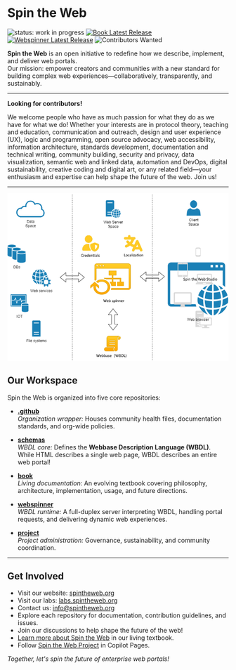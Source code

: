 # Spin the Web

![status: work in progress](https://img.shields.io/badge/status-WIP-yellow)
[![Book Latest Release](https://img.shields.io/github/v/release/spintheweb/book?label=book)](https://github.com/spintheweb/book/releases)
[![Webspinner Latest Release](https://img.shields.io/github/v/release/spintheweb/webspinner?label=webspinner)](https://github.com/spintheweb/webspinner/releases)
![Contributors Wanted](https://img.shields.io/badge/contributors-wanted-brightgreen)


**Spin the Web** is an open initiative to redefine how we describe, implement, and deliver web portals.  
Our mission: empower creators and communities with a new standard for building complex web experiences—collaboratively, transparently, and sustainably.

---

**Looking for contributors!**

We welcome people who have as much passion for what they do as we have for what we do! Whether your interests are in protocol theory, teaching and education, communication and outreach, design and user experience (UX), logic and programming, open source advocacy, web accessibility, information architecture, standards development, documentation and technical writing, community building, security and privacy, data visualization, semantic web and linked data, automation and DevOps, digital sustainability, creative coding and digital art, or any related field—your enthusiasm and expertise can help shape the future of the web. Join us!

---

![Spin the Web Banner](https://raw.githubusercontent.com/spintheweb/.github/main/profile/banner.png)

## Our Workspace

Spin the Web is organized into five core repositories:

- **[.github](https://github.com/spintheweb/.github)**  
  _Organization wrapper:_ Houses community health files, documentation standards, and org-wide policies.

- **[schemas](https://github.com/spintheweb/schemas)**  
  _WBDL core:_ Defines the **Webbase Description Language (WBDL)**. While HTML describes a single web page, WBDL describes an entire web portal!

- **[book](https://spintheweb.github.io/book/SpinTheWeb.pdf)**  
  _Living documentation:_ An evolving textbook covering philosophy, architecture, implementation, usage, and future directions.

- **[webspinner](https://github.com/spintheweb/webspinner)**  
  _WBDL runtime:_ A full-duplex server interpreting WBDL, handling portal requests, and delivering dynamic web experiences.

- **[project](https://github.com/spintheweb/project)**  
  _Project administration:_ Governance, sustainability, and community coordination.

---

## Get Involved

- Visit our website: [spintheweb.org](https://spintheweb.org)
- Visit our labs: [labs.spintheweb.org](https://labs.spintheweb.org)
- Contact us: [info@spintheweb.org](mailto:info@spintheweb.org)
- Explore each repository for documentation, contribution guidelines, and issues.
- Join our discussions to help shape the future of the web!
- [Learn more about Spin the Web](https://github.com/spintheweb/book) in our living textbook.
- Follow [Spin the Web Project](https://copilot.microsoft.com/shares/pages/3cD3qnmysNP5igHz6YCv1) in Copilot Pages.

*Together, let's spin the future of enterprise web portals!*
